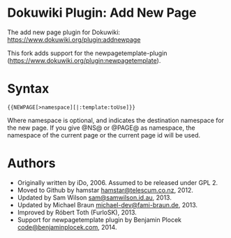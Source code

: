 Dokuwiki Plugin: Add New Page
=============================

The add new page plugin for Dokuwiki: https://www.dokuwiki.org/plugin:addnewpage

This fork adds support for the newpagetemplate-plugin (https://www.dokuwiki.org/plugin:newpagetemplate).

# Syntax

    {{NEWPAGE[>namespace][|:template:toUse]}}

Where namespace is optional, and indicates the destination namespace for the new page.
If you give @NS@ or @PAGE@ as namespace, the namespace of the current page or the current page id will be used.

# Authors

- Originally written by iDo, 2006.  Assumed to be released under GPL 2.
- Moved to Github by hamstar <hamstar@telescum.co.nz>, 2012.
- Updated by Sam Wilson <sam@samwilson.id.au>, 2013.
- Updated by Michael Braun <michael-dev@fami-braun.de>, 2013.
- Improved by Róbert Toth (FurloSK), 2013.
- Support for newpagetemplate plugin by Benjamin Plocek <code@benjaminplocek.com>, 2014.
